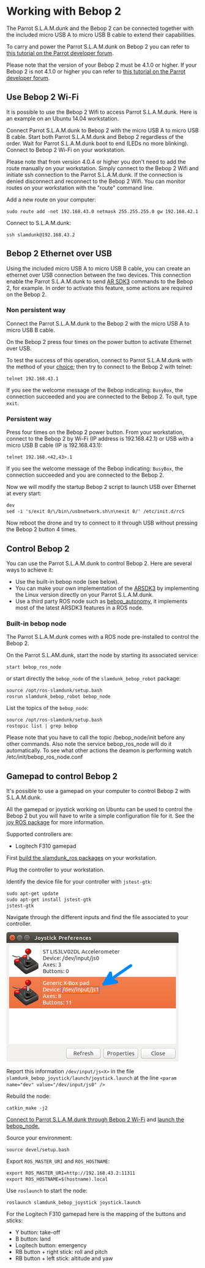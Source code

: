 # Working with Bebop 2

The Parrot S.L.A.M.dunk and the Bebop 2 can be connected together
with the included micro USB A to micro USB B cable to extend their capabilities.

To carry and power the Parrot S.L.A.M.dunk on Bebop 2 you can refer to
[this tutorial on the Parrot developer forum](http://forum.developer.parrot.com/t/tuto-modify-your-bebop-2-to-carry-and-power-your-s-l-a-m-dunk/4725).

<aside class="notice">
Please note that the version of your Bebop 2 must be 4.1.0 or higher.
If your Bebop 2 is not 4.1.0 or higher you can refer to
<a href="http://forum.developer.parrot.com/t/tuto-change-bebop-2-flight-controller-settings-to-carry-the-s-l-a-m-dunk/5123?source_topic_id=5117">this tutorial on the Parrot developer forum</a>.
</aside>

## Use Bebop 2 Wi-Fi

It is possible to use the Bebop 2 Wifi to access Parrot S.L.A.M.dunk.
Here is an example on an Ubuntu 14.04 workstation.

Connect Parrot S.L.A.M.dunk to Bebop 2 with the micro USB A to micro USB B cable.
Start both Parrot S.L.A.M.dunk and Bebop 2 regardless of the order.
Wait for Parrot S.L.A.M.dunk boot to end (LEDs no more blinking).
Connect to Bebop 2 Wi-Fi on your workstation.

<aside class="notice">
Please note that from version 4.0.4 or higher you don't need to add the route
manually on your workstation.
Simply connect to the Bebop 2 Wifi and initiate ssh connection to
the Parrot S.L.A.M.dunk.
If the connection is denied disconnect and reconnect to the Bebop 2 Wifi.
You can monitor routes on your workstation with the "route" command line.
</aside>

Add a new route on your computer:

    sudo route add -net 192.168.43.0 netmask 255.255.255.0 gw 192.168.42.1

Connect to S.L.A.M.dunk:

    ssh slamdunk@192.168.43.2

## Bebop 2 Ethernet over USB

Using the included micro USB A to micro USB B cable, you can create
an ethernet over USB connection between the two devices.
This connection enable the Parrot S.L.A.M.dunk to send
[AR SDK3](http://developer.parrot.com/docs/SDK3/) commands to the Bebop 2,
for example.
In order to activate this feature, some actions are required on the Bebop 2.

### Non persistent way

Connect the Parrot S.L.A.M.dunk to the Bebop 2 with
the micro USB A to micro USB B cable.

On the Bebop 2 press four times on the power button 
to activate Ethernet over USB.

To test the success of this operation, connect to Parrot S.L.A.M.dunk with the
method of your [choice](#network-setup);
then try to connect to the Bebop 2 with telnet:

    telnet 192.168.43.1

If you see the welcome message of the Bebop indicating: `BusyBox`,
the connection succeeded and you are connected to the Bebop 2. 
To quit, type `exit`.

### Persistent way

Press four times on the Bebop 2 power button.
From your workstation, connect to
the Bebop 2 by Wi-Fi (IP address is 192.168.42.1)
or USB with a micro USB B cable (IP is 192.168.43.1):

    telnet 192.168.<42,43>.1

If you see the welcome message of the Bebop indicating: `BusyBox`,
the connection succeeded and you are connected to the Bebop 2.

Now we will modify the startup Bebop 2 script
to launch USB over Ethernet at every start:

    dev
    sed -i 's/exit 0/\/bin\/usbnetwork.sh\n\nexit 0/' /etc/init.d/rcS

Now reboot the drone and try to connect to it through USB without pressing
the Bebop 2 button 4 times.

## Control Bebop 2

You can use the Parrot S.L.A.M.dunk to control Bebop 2.
Here are several ways to achieve it:

 - Use the built-in bebop node (see below).
 - You can make your own implementation of the
[ARSDK3](http://developer.parrot.com/docs/SDK3/)
by implementing the Linux version directly on your Parrot S.L.A.M.dunk.
 - Use a third party ROS node such as [bebop_autonomy](http://bebop-autonomy.readthedocs.io),
it implements most of the latest ARSDK3 features in a ROS node.

### Built-in bebop node

The Parrot S.L.A.M.dunk comes with a ROS node pre-installed
to control the Bebop 2.

On the Parrot S.L.AM.dunk, start the node by starting its associated service:

    start bebop_ros_node

or start directly the `bebop_node` of the `slamdunk_bebop_robot` package:

    source /opt/ros-slamdunk/setup.bash
    rosrun slamdunk_bebop_robot bebop_node

List the topics of the `bebop_node`:

    source /opt/ros-slamdunk/setup.bash
    rostopic list | grep bebop

<aside class="notice">
Please note that you have to call the topic /bebop_node/init before any
other commands. Also note the service bebop_ros_node will do it automatically.
To see what other actions the deamon is performing watch /etc/init/bebop_ros_node.conf
</aside>

## Gamepad to control Bebop 2

It's possible to use a gamepad on your computer to control
Bebop 2 with S.L.A.M.dunk.

All the gamepad or joystick working on Ubuntu can be used to control the Bebop 2
but you will have to write a simple configuration file for it. 
See the [joy ROS package](http://wiki.ros.org/joy) for more information.

Supported controllers are:

  - Logitech F310 gamepad

First [build the slamdunk_ros packages](#the-slamdunk_ros-packages)
on your workstation.

Plug the controller to your workstation.

Identify the device file for your controller with `jstest-gtk`:

    sudo apt-get update
    sudo apt-get install jstest-gtk
    jstest-gtk

Navigate through the different inputs and find the file associated
to your controller.

![jstest-gtk screenshot with an arrow on the file](../images/screenshot_jstest-gtk_arrow.png "jstest-gtk screenshot")

Report this information `/dev/input/js<X>` in the file
`slamdunk_bebop_joystick/launch/joystick.launch`
at the line `<param name="dev" value="/dev/input/js0" />`

Rebuild the node:

    catkin_make -j2

[Connect to Parrot S.L.A.M.dunk through Bebop 2 Wi-Fi](#use-bebop-2-wi-fi) and
[launch the bebop_node.](#built-in-bebop-node)

Source your environment:

    source devel/setup.bash

Export `ROS_MASTER_URI` and `ROS_HOSTNAME`:

    export ROS_MASTER_URI=http://192.168.43.2:11311
    export ROS_HOSTNAME=$(hostname).local

Use `roslaunch` to start the node:

    roslaunch slamdunk_bebop_joystick joystick.launch

For the Logitech F310 gamepad here is the mapping of the buttons and sticks:

  - Y button: take-off
  - B button: land
  - Logitech button: emergency
  - RB button + right stick: roll and pitch
  - RB button + left stick: altitude and yaw

